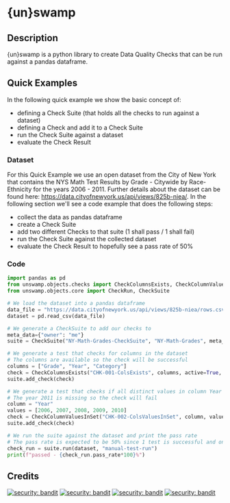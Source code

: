 # {un}swamp
## Description
{un}swamp is a python library to create Data Quality Checks that can be run against a pandas dataframe.
## Quick Examples
In the following quick example we show the basic concept of:
- defining a Check Suite (that holds all the checks to run against a dataset)
- defining a Check and add it to a Check Suite
- run the Check Suite against a dataset
- evaluate the Check Result
### Dataset
For this Quick Example we use an open dataset from the City of New York that contains the NYS Math Test Results by Grade - Citywide by Race-Ethnicity for the years 2006 - 2011. Further details about the dataset can be found here: https://data.cityofnewyork.us/api/views/825b-niea/. In the following section we'll see a code example that does the following steps:
- collect the data as pandas dataframe
- create a Check Suite
- add two different Checks to that suite (1 shall pass / 1 shall fail)
- run the Check Suite against the collected dataset
- evaluate the Check Result to hopefully see a pass rate of 50%
### Code
```python
import pandas as pd
from unswamp.objects.checks import CheckColumnsExists, CheckColumnValuesInSet
from unswamp.objects.core import CheckRun, CheckSuite

# We load the dataset into a pandas dataframe
data_file = "https://data.cityofnewyork.us/api/views/825b-niea/rows.csv?accessType=DOWNLOAD"
dataset = pd.read_csv(data_file)

# We generate a CheckSuite to add our checks to
meta_data={"owner": "me"}
suite = CheckSuite("NY-Math-Grades-CheckSuite", "NY-Math-Grades", meta_data)

# We generate a test that checks for columns in the dataset
# The columns are available so the check will be successful
columns = ["Grade", "Year", "Category"]
check = CheckColumnsExists("CHK-001-ColsExists", columns, active=True, meta_data=meta_data)
suite.add_check(check)

# We generate a test that checks if all distinct values in column Year are in the provided values
# The year 2011 is missing so the check will fail
column = "Year"
values = [2006, 2007, 2008, 2009, 2010]
check = CheckColumnValuesInSet("CHK-002-ColsValuesInSet", column, values, active=True, meta_data=meta_data)
suite.add_check(check)

# We run the suite against the dataset and print the pass rate
# The pass rate is expected to be 50% since 1 test is successful and one fails
check_run = suite.run(dataset, "manual-test-run")
print(f"passed - {check_run.pass_rate*100}%")
```
## Credits
[![security: bandit](https://img.shields.io/badge/module-python-blue.svg)](https://www.python.org/) [![security: bandit](https://img.shields.io/badge/security-bandit-yellow.svg)](https://github.com/PyCQA/bandit) [![security: bandit](https://img.shields.io/badge/front_end-Bootstrap-purple.svg)](https://getbootstrap.com/) [![security: bandit](https://img.shields.io/badge/icon-Ary_Prasetyo-black.svg)](https://thenounproject.com/search/?q=swamp&i=1592639)

